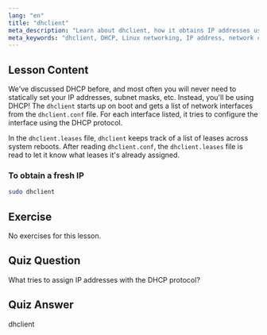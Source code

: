```yaml
---
lang: "en"
title: "dhclient"
meta_description: "Learn about dhclient, how it obtains IP addresses using DHCP, and manages network leases. Understand dhclient.conf and dhclient.leases files. Linux beginner guide."
meta_keywords: "dhclient, DHCP, Linux networking, IP address, network configuration, Linux tutorial, beginner guide"
---
```


## Lesson Content

We've discussed DHCP before, and most often you will never need to statically set your IP addresses, subnet masks, etc. Instead, you'll be using DHCP! The `dhclient` starts up on boot and gets a list of network interfaces from the `dhclient.conf` file. For each interface listed, it tries to configure the interface using the DHCP protocol.

In the `dhclient.leases` file, `dhclient` keeps track of a list of leases across system reboots. After reading `dhclient.conf`, the `dhclient.leases` file is read to let it know what leases it's already assigned.

### To obtain a fresh IP

```bash
sudo dhclient
```

## Exercise

No exercises for this lesson.

## Quiz Question

What tries to assign IP addresses with the DHCP protocol?

## Quiz Answer

dhclient

